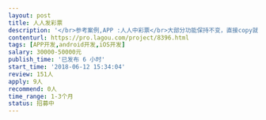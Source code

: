 ```yaml
---                
layout: post       
title: 人人发彩票           
description: '</br>参考案例,APP :人人中彩票</br>大部分功能保持不变，直接copy就可以了</br>具体的细节方面到时会给出详细的更改文案</br>'     
contenturl: https://pro.lagou.com/project/8396.html      
tags: [APP开发,android开发,iOS开发]            
salary: 30000-50000元          
publish_time: '已发布 6 小时'         
start_time: '2018-06-12 15:34:04'           
review: 151人                   
apply: 9人                   
recommend: 0人                   
time_range: 1-3个月              
status: 招募中                  
---                 
```

